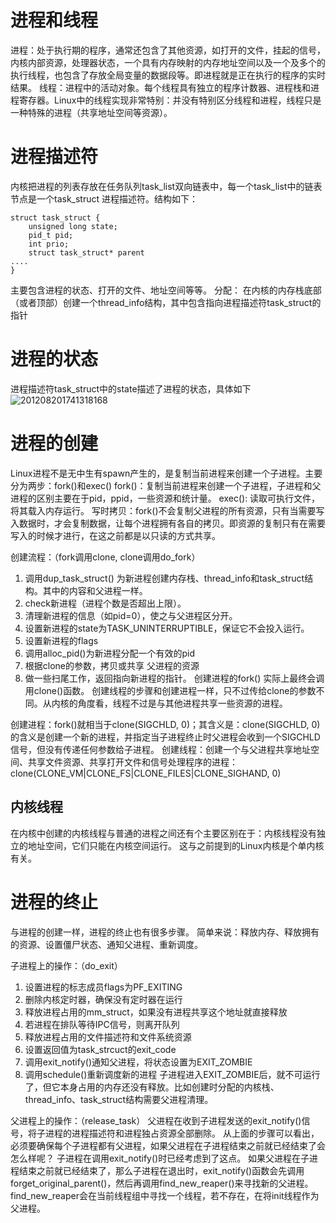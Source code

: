 # 进程和线程
进程：处于执行期的程序，通常还包含了其他资源，如打开的文件，挂起的信号，内核内部资源，处理器状态，一个具有内存映射的内存地址空间以及一个及多个的执行线程，也包含了存放全局变量的数据段等。即进程就是正在执行的程序的实时结果。
线程：进程中的活动对象。每个线程具有独立的程序计数器、进程栈和进程寄存器。Linux中的线程实现非常特别：并没有特别区分线程和进程，线程只是一种特殊的进程（共享地址空间等资源）。

# 进程描述符
内核把进程的列表存放在任务队列task_list双向链表中，每一个task_list中的链表节点是一个task_struct 进程描述符。结构如下：
```
struct task_struct {
    unsigned long state;
    pid_t pid;
    int prio;
    struct task_struct* parent
....
}
```
主要包含进程的状态、打开的文件、地址空间等等。
分配：
在内核的内存栈底部（或者顶部）创建一个thread_info结构，其中包含指向进程描述符task_struct的指针

# 进程的状态
进程描述符task_struct中的state描述了进程的状态，具体如下
![201208201741318168](https://github.com/weidong-su/leetcode/assets/42209591/2ed056d8-4618-4c65-acc4-23e5c5c4946b)

# 进程的创建
Linux进程不是无中生有spawn产生的，是复制当前进程来创建一个子进程。主要分为两步：fork()和exec()
fork()：复制当前进程来创建一个子进程，子进程和父进程的区别主要在于pid，ppid，一些资源和统计量。
exec(): 读取可执行文件，将其载入内存运行。
写时拷贝：fork()不会复制父进程的所有资源，只有当需要写入数据时，才会复制数据，让每个进程拥有各自的拷贝。即资源的复制只有在需要写入的时候才进行，在这之前都是以只读的方式共享。

创建流程：（fork调用clone, clone调用do_fork）
1. 调用dup_task_struct() 为新进程创建内存栈、thread_info和task_struct结构。其中的内容和父进程一样。
2. check新进程（进程个数是否超出上限）。
3. 清理新进程的信息（如pid=0），使之与父进程区分开。
4. 设置新进程的state为TASK_UNINTERRUPTIBLE，保证它不会投入运行。
5. 设置新进程的flags
6. 调用alloc_pid()为新进程分配一个有效的pid
7. 根据clone的参数，拷贝或共享 父进程的资源
8. 做一些扫尾工作，返回指向新进程的指针。
创建进程的fork() 实际上最终会调用clone()函数。
创建线程的步骤和创建进程一样，只不过传给clone的参数不同。从内核的角度看，线程不过是与其他进程共享一些资源的进程。

创建进程：fork()就相当于clone(SIGCHLD, 0)；其含义是：clone(SIGCHLD, 0)的含义是创建一个新的进程，并指定当子进程终止时父进程会收到一个SIGCHLD信号，但没有传递任何参数给子进程。
创建线程：创建一个与父进程共享地址空间、共享文件资源、共享打开文件和信号处理程序的进程：
clone(CLONE_VM|CLONE_FS|CLONE_FILES|CLONE_SIGHAND, 0)

## 内核线程
在内核中创建的内核线程与普通的进程之间还有个主要区别在于：内核线程没有独立的地址空间，它们只能在内核空间运行。
这与之前提到的Linux内核是个单内核有关。

# 进程的终止
与进程的创建一样，进程的终止也有很多步骤。
简单来说：释放内存、释放拥有的资源、设置僵尸状态、通知父进程、重新调度。

子进程上的操作：（do_exit）
1. 设置进程的标志成员flags为PF_EXITING
2. 删除内核定时器，确保没有定时器在运行
3. 释放进程占用的mm_struct，如果没有进程共享这个地址就直接释放
4. 若进程在排队等待IPC信号，则离开队列
5. 释放进程占用的文件描述符和文件系统资源
6. 设置返回值为task_strcuct的exit_code
7. 调用exit_notify()通知父进程，将状态设置为EXIT_ZOMBIE
8. 调用schedule()重新调度新的进程
子进程进入EXIT_ZOMBIE后，就不可运行了，但它本身占用的内存还没有释放。比如创建时分配的内核栈、thread_info、task_struct结构需要父进程清理。

父进程上的操作：（release_task）
父进程在收到子进程发送的exit_notify()信号，将子进程的进程描述符和进程独占资源全部删除。
从上面的步骤可以看出，必须要确保每个子进程都有父进程，如果父进程在子进程结束之前就已经结束了会怎么样呢？
子进程在调用exit_notify()时已经考虑到了这点。
如果父进程在子进程结束之前就已经结束了，那么子进程在退出时，exit_notify()函数会先调用forget_original_parent()，然后再调用find_new_reaper()来寻找新的父进程。find_new_reaper会在当前线程组中寻找一个线程，若不存在，在将init线程作为父进程。
